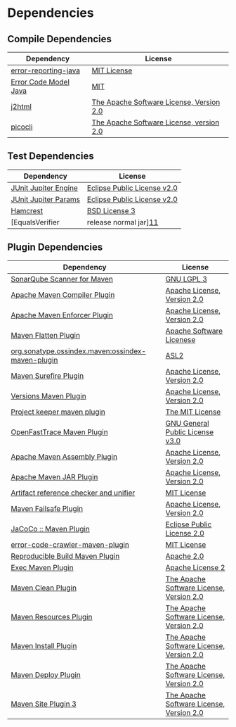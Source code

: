 <!-- @formatter:off -->
# Dependencies

## Compile Dependencies

| Dependency                 | License                                       |
| -------------------------- | --------------------------------------------- |
| [error-reporting-java][0]  | [MIT License][1]                              |
| [Error Code Model Java][2] | [MIT][3]                                      |
| [j2html][4]                | [The Apache Software License, Version 2.0][5] |
| [picocli][6]               | [The Apache Software License, version 2.0][5] |

## Test Dependencies

| Dependency                                | License                           |
| ----------------------------------------- | --------------------------------- |
| [JUnit Jupiter Engine][7]                 | [Eclipse Public License v2.0][8]  |
| [JUnit Jupiter Params][7]                 | [Eclipse Public License v2.0][8]  |
| [Hamcrest][9]                             | [BSD License 3][10]               |
| [EqualsVerifier | release normal jar][11] | [Apache License, Version 2.0][12] |

## Plugin Dependencies

| Dependency                                              | License                                       |
| ------------------------------------------------------- | --------------------------------------------- |
| [SonarQube Scanner for Maven][13]                       | [GNU LGPL 3][14]                              |
| [Apache Maven Compiler Plugin][15]                      | [Apache License, Version 2.0][12]             |
| [Apache Maven Enforcer Plugin][16]                      | [Apache License, Version 2.0][12]             |
| [Maven Flatten Plugin][17]                              | [Apache Software Licenese][12]                |
| [org.sonatype.ossindex.maven:ossindex-maven-plugin][18] | [ASL2][5]                                     |
| [Maven Surefire Plugin][19]                             | [Apache License, Version 2.0][12]             |
| [Versions Maven Plugin][20]                             | [Apache License, Version 2.0][12]             |
| [Project keeper maven plugin][21]                       | [The MIT License][22]                         |
| [OpenFastTrace Maven Plugin][23]                        | [GNU General Public License v3.0][24]         |
| [Apache Maven Assembly Plugin][25]                      | [Apache License, Version 2.0][12]             |
| [Apache Maven JAR Plugin][26]                           | [Apache License, Version 2.0][12]             |
| [Artifact reference checker and unifier][27]            | [MIT License][28]                             |
| [Maven Failsafe Plugin][29]                             | [Apache License, Version 2.0][12]             |
| [JaCoCo :: Maven Plugin][30]                            | [Eclipse Public License 2.0][31]              |
| [error-code-crawler-maven-plugin][32]                   | [MIT License][33]                             |
| [Reproducible Build Maven Plugin][34]                   | [Apache 2.0][5]                               |
| [Exec Maven Plugin][35]                                 | [Apache License 2][5]                         |
| [Maven Clean Plugin][36]                                | [The Apache Software License, Version 2.0][5] |
| [Maven Resources Plugin][37]                            | [The Apache Software License, Version 2.0][5] |
| [Maven Install Plugin][38]                              | [The Apache Software License, Version 2.0][5] |
| [Maven Deploy Plugin][39]                               | [The Apache Software License, Version 2.0][5] |
| [Maven Site Plugin 3][40]                               | [The Apache Software License, Version 2.0][5] |

[0]: https://github.com/exasol/error-reporting-java/
[1]: https://github.com/exasol/error-reporting-java/blob/main/LICENSE
[2]: https://github.com/exasol/error-code-model-java/
[3]: https://opensource.org/licenses/MIT
[4]: http://j2html.com
[5]: http://www.apache.org/licenses/LICENSE-2.0.txt
[6]: https://picocli.info
[7]: https://junit.org/junit5/
[8]: https://www.eclipse.org/legal/epl-v20.html
[9]: http://hamcrest.org/JavaHamcrest/
[10]: http://opensource.org/licenses/BSD-3-Clause
[11]: https://www.jqno.nl/equalsverifier
[12]: https://www.apache.org/licenses/LICENSE-2.0.txt
[13]: http://sonarsource.github.io/sonar-scanner-maven/
[14]: http://www.gnu.org/licenses/lgpl.txt
[15]: https://maven.apache.org/plugins/maven-compiler-plugin/
[16]: https://maven.apache.org/enforcer/maven-enforcer-plugin/
[17]: https://www.mojohaus.org/flatten-maven-plugin/
[18]: https://sonatype.github.io/ossindex-maven/maven-plugin/
[19]: https://maven.apache.org/surefire/maven-surefire-plugin/
[20]: https://www.mojohaus.org/versions/versions-maven-plugin/
[21]: https://github.com/exasol/project-keeper/
[22]: https://github.com/exasol/project-keeper/blob/main/LICENSE
[23]: https://github.com/itsallcode/openfasttrace-maven-plugin
[24]: https://www.gnu.org/licenses/gpl-3.0.html
[25]: https://maven.apache.org/plugins/maven-assembly-plugin/
[26]: https://maven.apache.org/plugins/maven-jar-plugin/
[27]: https://github.com/exasol/artifact-reference-checker-maven-plugin/
[28]: https://github.com/exasol/artifact-reference-checker-maven-plugin/blob/main/LICENSE
[29]: https://maven.apache.org/surefire/maven-failsafe-plugin/
[30]: https://www.jacoco.org/jacoco/trunk/doc/maven.html
[31]: https://www.eclipse.org/legal/epl-2.0/
[32]: https://github.com/exasol/error-code-crawler-maven-plugin/
[33]: https://github.com/exasol/error-code-crawler-maven-plugin/blob/main/LICENSE
[34]: http://zlika.github.io/reproducible-build-maven-plugin
[35]: http://www.mojohaus.org/exec-maven-plugin
[36]: http://maven.apache.org/plugins/maven-clean-plugin/
[37]: http://maven.apache.org/plugins/maven-resources-plugin/
[38]: http://maven.apache.org/plugins/maven-install-plugin/
[39]: http://maven.apache.org/plugins/maven-deploy-plugin/
[40]: http://maven.apache.org/plugins/maven-site-plugin/
